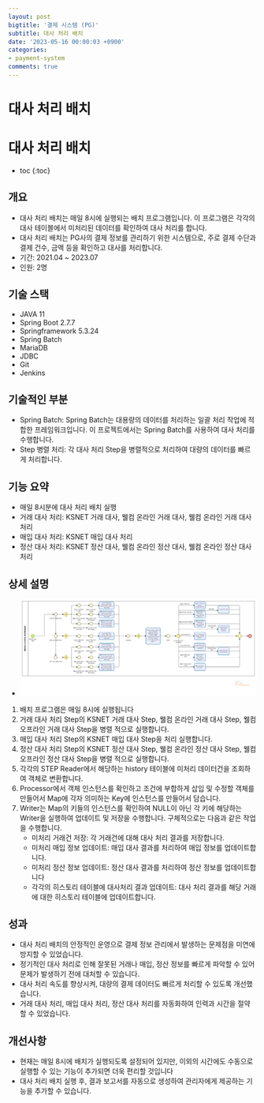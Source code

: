 ```yaml
---
layout: post
bigtitle: '결제 시스템 (PG)'
subtitle: 대사 처리 배치 
date: '2023-05-16 00:00:03 +0900'
categories:
- payment-system
comments: true
---
```


# 대사 처리 배치

# 대사 처리 배치
* toc
{:toc}

## 개요
+ 대사 처리 배치는 매일 8시에 실행되는 배치 프로그램입니다. 이 프로그램은 각각의 대사 테이블에서 미처리된 데이터를 확인하여 대사 처리를 합니다. 
+ 대사 처리 배치는 PG사의 결제 정보를 관리하기 위한 시스템으로, 주로 결제 수단과 결제 건수, 금액 등을 확인하고 대사를 처리합니다.
+ 기간: 2021.04 ~ 2023.07
+ 인원: 2명

## 기술 스택
+ JAVA 11
+ Spring Boot 2.7.7
+ Springframework 5.3.24
+ Spring Batch
+ MariaDB
+ JDBC
+ Git
+ Jenkins

## 기술적인 부분
+ Spring Batch: Spring Batch는 대용량의 데이터를 처리하는 일괄 처리 작업에 적합한 프레임워크입니다. 이 프로젝트에서는 Spring Batch를 사용하여 대사 처리를 수행합니다.
+ Step 병렬 처리: 각 대사 처리 Step을 병렬적으로 처리하여 대량의 데이터를 빠르게 처리합니다.


## 기능 요약
+ 매일 8시분에 대사 처리 배치 실행
+ 거래 대사 처리: KSNET 거래 대사, 웰컴 온라인 거래 대사, 웰컴 온라인 거래 대사 처리
+ 매입 대사 처리: KSNET 매입 대사 처리
+ 정산 대사 처리: KSNET 정산 대사, 웰컴 온라인 정산 대사, 웰컴 온라인 정산 대사 처리

## 상세 설명
+ ![img.png](../../../assets/img/payment-system/ReconcileBatch.png)

1. 배치 프로그램은 매일 8시에 실행됩니다
2. 거래 대사 처리 Step의 KSNET 거래 대사 Step, 웰컴 온라인 거래 대사 Step, 웰컴 오프라인 거래 대사 Step을 병렬 적으로 실행합니다. 
3. 매입 대사 처리 Step의 KSNET 매입 대사 Step을 처리 실행합니다.
4. 정산 대사 처리 Step의 KSNET 정산 대사 Step, 웰컴 온라인 정산 대사 Step, 웰컴 오프라인 정산 대사 Step을 병렬 적으로 실행합니다.
5. 각각의 STEP Reader에서 해당하는 history 테이블에 미처리 데이터건을 조회하여 객체로 변환합니다.
6. Processor에서 객체 인스턴스를 확인하고 조건에 부합하게 삽입 및 수정할 객체를 만들어서 Map에 각자 의미하는 Key에 인스턴스를 만들어서 담습니다.
7. Writer는 Map의 키들의 인스턴스를 확인하여 NULL이 아닌 각 키에 해당하는 Writer을 실행하여 업데이트 및 저장을 수행합니다. 구체적으로는 다음과 같은 작업을 수행합니다.
   + 미처리 거래건 저장: 각 거래건에 대해 대사 처리 결과를 저장합니다.
   + 미처리 매입 정보 업데이트: 매입 대사 결과를 처리하여 매입 정보를 업데이트합니다.
   + 미처리 정산 정보 업데이트: 정산 대사 결과를 처리하여 정산 정보를 업데이트합니다
   + 각각의 히스토리 테이블에 대사처리 결과 업데이트: 대사 처리 결과를 해당 거래에 대한 히스토리 테이블에 업데이트합니다.

## 성과
+ 대사 처리 배치의 안정적인 운영으로 결제 정보 관리에서 발생하는 문제점을 미연에 방지할 수 있었습니다.
+ 정기적인 대사 처리로 인해 잘못된 거래나 매입, 정산 정보를 빠르게 파악할 수 있어 문제가 발생하기 전에 대처할 수 있습니다.
+ 대사 처리 속도를 향상시켜, 대량의 결제 데이터도 빠르게 처리할 수 있도록 개선했습니다.
+ 거래 대사 처리, 매입 대사 처리, 정산 대사 처리를 자동화하여 인력과 시간을 절약할 수 있었습니다.

 
## 개선사항
+ 현재는 매일 8시에 배치가 실행되도록 설정되어 있지만, 이외의 시간에도 수동으로 실행할 수 있는 기능이 추가되면 더욱 편리할 것입니다
+ 대사 처리 배치 실행 후, 결과 보고서를 자동으로 생성하여 관리자에게 제공하는 기능을 추가할 수 있습니다.



